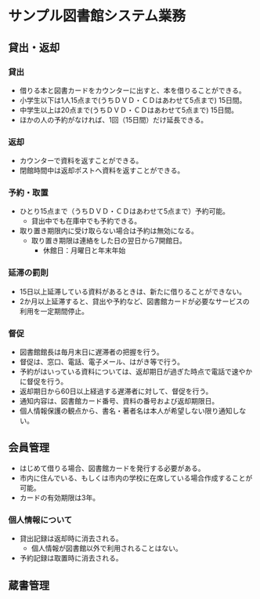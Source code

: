 # サンプル図書館システム業務

## 貸出・返却

### 貸出

- 借りる本と図書カードをカウンターに出すと、本を借りることができる。
- 小学生以下は1人15点まで(うちＤＶＤ・ＣＤはあわせて5点まで) 15日間。
- 中学生以上は20点まで(うちＤＶＤ・ＣＤはあわせて5点まで) 15日間。
- ほかの人の予約がなければ、1回（15日間）だけ延長できる。

### 返却

- カウンターで資料を返すことができる。
- 閉館時間中は返却ポストへ資料を返すことができる。

### 予約・取置

- ひとり15点まで（うちＤＶＤ・ＣＤはあわせて5点まで）予約可能。
	- 貸出中でも在庫中でも予約できる。
- 取り置き期限内に受け取らない場合は予約は無効になる。
	- 取り置き期限は連絡をした日の翌日から7開館日。
		- 休館日：月曜日と年末年始

### 延滞の罰則

- 15日以上延滞している資料があるときは、新たに借りることができない。
- 2か月以上延滞すると、貸出や予約など、図書館カードが必要なサービスの利用を一定期間停止。

### 督促

- 図書館館長は毎月末日に遅滞者の把握を行う。
- 督促は、窓口、電話、電子メール、はがき等で行う。
- 予約がはいっている資料については、返却期日が過ぎた時点で電話で速やかに督促を行う。
- 返却期日から60日以上経過する遅滞者に対して、督促を行う。
- 通知内容は、図書館カード番号、資料の番号および返却期限日。
- 個人情報保護の観点から、書名・著者名は本人が希望しない限り通知しない。

## 会員管理

- はじめて借りる場合、図書館カードを発行する必要がある。
- 市内に住んでいる、もしくは市内の学校に在席している場合作成することが可能。
- カードの有効期限は3年。

### 個人情報について

- 貸出記録は返却時に消去される。
	- 個人情報が図書館以外で利用されることはない。
- 予約記録は取置時に消去される。

## 蔵書管理